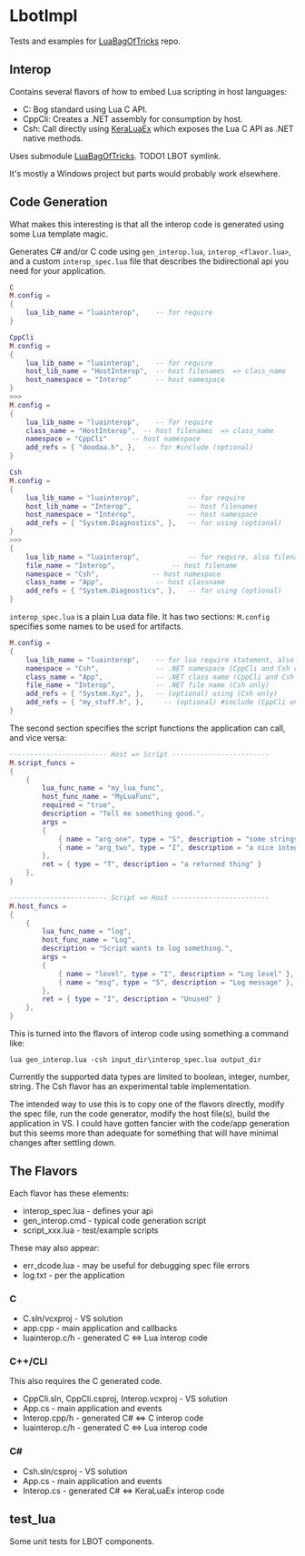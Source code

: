 # LbotImpl

Tests and examples for [LuaBagOfTricks](https://github.com/cepthomas/LuaBagOfTricks.git) repo.

## Interop

Contains several flavors of how to embed Lua scripting in host languages:
- C: Bog standard using Lua C API.
- CppCli: Creates a .NET assembly for consumption by host.
- Csh: Call directly using [KeraLuaEx](https://github.com/cepthomas/KeraLuaEx.git) which exposes the Lua C API as .NET native methods.

Uses submodule [LuaBagOfTricks](https://github.com/cepthomas/LuaBagOfTricks.git). TODO1 LBOT symlink.

It's mostly a Windows project but parts would probably work elsewhere.

## Code Generation

What makes this interesting is that all the interop code is generated using some Lua template magic.

Generates C# and/or C code using `gen_interop.lua`, `interop_<flavor.lua>`, and a custom `interop_spec.lua`
file that describes the bidirectional api you need for your application.


```lua
C
M.config =
{
    lua_lib_name = "luainterop",    -- for require
}

CppCli
M.config =
{
    lua_lib_name = "luainterop",    -- for require
    host_lib_name = "HostInterop",  -- host filenames  => class_name
    host_namespace = "Interop"      -- host namespace
}
>>>
M.config =
{
    lua_lib_name = "luainterop",    -- for require
    class_name = "HostInterop",  -- host filenames  => class_name
    namespace = "CppCli"      -- host namespace
    add_refs = { "doodaa.h", },   -- for #include (optional)
}

Csh
M.config =
{
    lua_lib_name = "luainterop",            -- for require
    host_lib_name = "Interop",              -- host filenames
    host_namespace = "Interop",             -- host namespace
    add_refs = { "System.Diagnostics", },   -- for using (optional)
}
>>>
{
    lua_lib_name = "luainterop",            -- for require, also filename
    file_name = "Interop",              -- host filename
    namespace = "Csh",             -- host namespace
    class_name = "App",             -- host classname
    add_refs = { "System.Diagnostics", },   -- for using (optional)
}


```






`interop_spec.lua` is a plain Lua data file. It has two sections:
`M.config` specifies some names to be used for artifacts.

```lua
M.config =
{
    lua_lib_name = "luainterop",    -- for lua require statement, also generated filename
    namespace = "Csh",              -- .NET namespace (CppCli and Csh only)
    class_name = "App",             -- .NET class name (CppCli and Csh only)
    file_name = "Interop",          -- .NET file name (Csh only)
    add_refs = { "System.Xyz", },   -- (optional) using (Csh only)
    add_refs = { "my_stuff.h", },     -- (optional) #include (CppCli only)
}
```

The second section specifies the script functions the application can call, and vice versa:
```lua
------------------------ Host => Script ------------------------
M.script_funcs =
{
    {
        lua_func_name = "my_lua_func",
        host_func_name = "MyLuaFunc",
        required = "true",
        description = "Tell me something good.",
        args =
        {
            { name = "arg_one", type = "S", description = "some strings" },
            { name = "arg_two", type = "I", description = "a nice integer" },
        },
        ret = { type = "T", description = "a returned thing" }
    },
}

------------------------ Script => Host ------------------------
M.host_funcs =
{
    {
        lua_func_name = "log",
        host_func_name = "Log",
        description = "Script wants to log something.",
        args =
        {
            { name = "level", type = "I", description = "Log level" },
            { name = "msg", type = "S", description = "Log message" },
        },
        ret = { type = "I", description = "Unused" }
    },
}
```

This is turned into the flavors of interop code using something a command like:
```
lua gen_interop.lua -csh input_dir\interop_spec.lua output_dir
```

Currently the supported data types are limited to boolean, integer, number, string.
The Csh flavor has an experimental table implementation.

The intended way to use this is to copy one of the flavors directly, modify the spec file, run the code generator,
modify the host file(s), build the application in VS.
I could have gotten fancier with the code/app generation but this seems more than adequate for something that
will have minimal changes after settling down.

## The Flavors

Each flavor has these elements:
- interop_spec.lua - defines your api
- gen_interop.cmd - typical code generation script
- script_xxx.lua - test/example scripts

These may also appear:
- err_dcode.lua - may be useful for debugging spec file errors
- log.txt - per the application

### C

- C.sln/vcxproj - VS solution
- app.cpp - main application and callbacks
- luainterop.c/h - generated C <=> Lua interop code

### C++/CLI

This also requires the C generated code.

- CppCli.sln, CppCli.csproj, Interop.vcxproj - VS solution
- App.cs - main application and events
- Interop.cpp/h - generated C# <=> C interop code
- luainterop.c/h - generated C <=> Lua interop code

### C#   

- Csh.sln/csproj - VS solution
- App.cs - main application and events
- Interop.cs - generated C# <=> KeraLuaEx interop code


## test_lua

Some unit tests for LBOT components.
